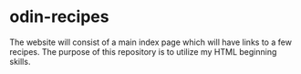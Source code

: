 # odin-recipes
The website will consist of a main index page which will have links to a few recipes. The purpose of this repository is to utilize my HTML beginning skills.